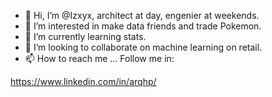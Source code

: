 - 👋 Hi, I’m @Izxyx, architect at day, engenier at weekends.
- 👀 I’m interested in make data friends and trade Pokemon.
- 🌱 I’m currently learning stats.
- 💞️ I’m looking to collaborate on machine learning on retail.
- 📫 How to reach me ... Follow me in:

https://www.linkedin.com/in/arqhp/

<!---
Izxyx/Izxyx is a ✨ special ✨ repository because its `README.md` (this file) appears on your GitHub profile.
You can click the Preview link to take a look at your changes.
--->
